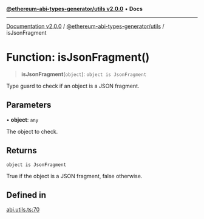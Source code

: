 [**@ethereum-abi-types-generator/utils v2.0.0**](../README.md) • **Docs**

***

[Documentation v2.0.0](../../../packages.md) / [@ethereum-abi-types-generator/utils](../README.md) / isJsonFragment

# Function: isJsonFragment()

> **isJsonFragment**(`object`): `object is JsonFragment`

Type guard to check if an object is a JSON fragment.

## Parameters

• **object**: `any`

The object to check.

## Returns

`object is JsonFragment`

True if the object is a JSON fragment, false otherwise.

## Defined in

[abi.utils.ts:70](https://github.com/niZmosis/ethereum-abi-types-generator/blob/8be0c174f1ad191b06c4413881733fc6912573c5/packages/utils/src/abi.utils.ts#L70)
